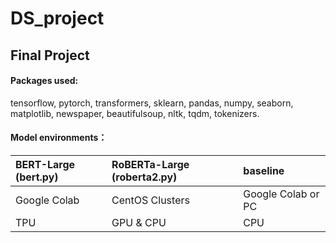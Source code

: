 # DS_project

## Final Project

#### Packages used:

tensorflow, pytorch, transformers, sklearn, pandas, numpy, seaborn, matplotlib, newspaper, beautifulsoup, nltk, tqdm, tokenizers.

#### Model environments：

| BERT-Large (bert.py) | RoBERTa-Large (roberta2.py) | baseline |
| :-----| :----- | :----- |
| Google Colab | CentOS Clusters | Google Colab or PC |
| TPU | GPU & CPU | CPU |
